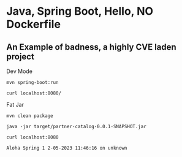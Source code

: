 # Java, Spring Boot, Hello, NO Dockerfile

## An Example of badness, a highly CVE laden project

Dev Mode

```
mvn spring-boot:run
```

```
curl localhost:8080/
```

Fat Jar

```
mvn clean package

java -jar target/partner-catalog-0.0.1-SNAPSHOT.jar

curl localhost:8080

Aloha Spring 1 2-05-2023 11:46:16 on unknown
```

